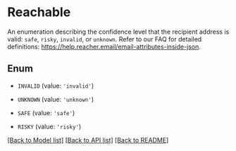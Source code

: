 # Reachable

An enumeration describing the confidence level that the recipient address is valid: `safe`, `risky`, `invalid`, or `unknown`. Refer to our FAQ for detailed definitions: https://help.reacher.email/email-attributes-inside-json.

## Enum

* `INVALID` (value: `'invalid'`)

* `UNKNOWN` (value: `'unknown'`)

* `SAFE` (value: `'safe'`)

* `RISKY` (value: `'risky'`)

[[Back to Model list]](../README.md#documentation-for-models) [[Back to API list]](../README.md#documentation-for-api-endpoints) [[Back to README]](../README.md)


